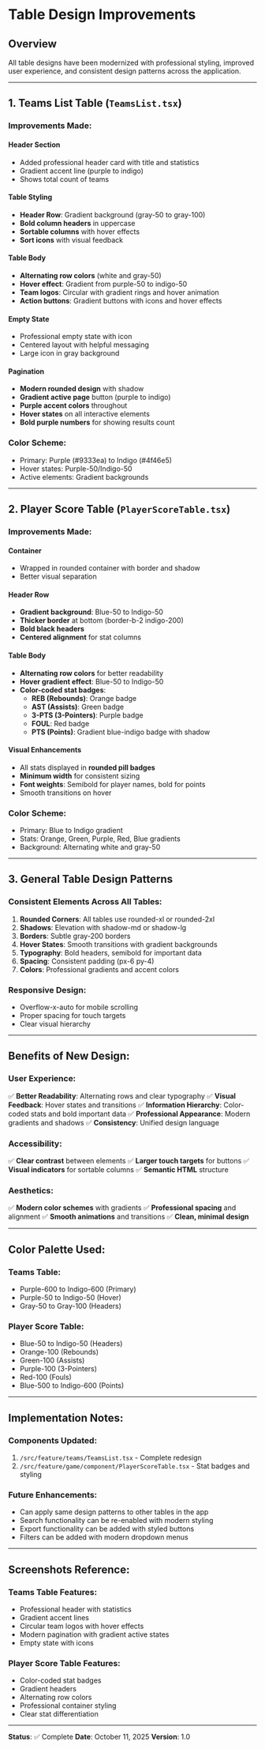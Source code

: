 # Table Design Improvements

## Overview
All table designs have been modernized with professional styling, improved user experience, and consistent design patterns across the application.

---

## 1. Teams List Table (`TeamsList.tsx`)

### Improvements Made:

#### **Header Section**
- Added professional header card with title and statistics
- Gradient accent line (purple to indigo)
- Shows total count of teams

#### **Table Styling**
- **Header Row**: Gradient background (gray-50 to gray-100)
- **Bold column headers** in uppercase
- **Sortable columns** with hover effects
- **Sort icons** with visual feedback

#### **Table Body**
- **Alternating row colors** (white and gray-50)
- **Hover effect**: Gradient from purple-50 to indigo-50
- **Team logos**: Circular with gradient rings and hover animation
- **Action buttons**: Gradient buttons with icons and hover effects

#### **Empty State**
- Professional empty state with icon
- Centered layout with helpful messaging
- Large icon in gray background

#### **Pagination**
- **Modern rounded design** with shadow
- **Gradient active page** button (purple to indigo)
- **Purple accent colors** throughout
- **Hover states** on all interactive elements
- **Bold purple numbers** for showing results count

### Color Scheme:
- Primary: Purple (#9333ea) to Indigo (#4f46e5)
- Hover states: Purple-50/Indigo-50
- Active elements: Gradient backgrounds

---

## 2. Player Score Table (`PlayerScoreTable.tsx`)

### Improvements Made:

#### **Container**
- Wrapped in rounded container with border and shadow
- Better visual separation

#### **Header Row**
- **Gradient background**: Blue-50 to Indigo-50
- **Thicker border** at bottom (border-b-2 indigo-200)
- **Bold black headers**
- **Centered alignment** for stat columns

#### **Table Body**
- **Alternating row colors** for better readability
- **Hover gradient effect**: Blue-50 to Indigo-50
- **Color-coded stat badges**:
  - **REB (Rebounds)**: Orange badge
  - **AST (Assists)**: Green badge
  - **3-PTS (3-Pointers)**: Purple badge
  - **FOUL**: Red badge
  - **PTS (Points)**: Gradient blue-indigo badge with shadow

#### **Visual Enhancements**
- All stats displayed in **rounded pill badges**
- **Minimum width** for consistent sizing
- **Font weights**: Semibold for player names, bold for points
- Smooth transitions on hover

### Color Scheme:
- Primary: Blue to Indigo gradient
- Stats: Orange, Green, Purple, Red, Blue gradients
- Background: Alternating white and gray-50

---

## 3. General Table Design Patterns

### Consistent Elements Across All Tables:

1. **Rounded Corners**: All tables use rounded-xl or rounded-2xl
2. **Shadows**: Elevation with shadow-md or shadow-lg
3. **Borders**: Subtle gray-200 borders
4. **Hover States**: Smooth transitions with gradient backgrounds
5. **Typography**: Bold headers, semibold for important data
6. **Spacing**: Consistent padding (px-6 py-4)
7. **Colors**: Professional gradients and accent colors

### Responsive Design:
- Overflow-x-auto for mobile scrolling
- Proper spacing for touch targets
- Clear visual hierarchy

---

## Benefits of New Design:

### User Experience:
✅ **Better Readability**: Alternating rows and clear typography
✅ **Visual Feedback**: Hover states and transitions
✅ **Information Hierarchy**: Color-coded stats and bold important data
✅ **Professional Appearance**: Modern gradients and shadows
✅ **Consistency**: Unified design language

### Accessibility:
✅ **Clear contrast** between elements
✅ **Larger touch targets** for buttons
✅ **Visual indicators** for sortable columns
✅ **Semantic HTML** structure

### Aesthetics:
✅ **Modern color schemes** with gradients
✅ **Professional spacing** and alignment
✅ **Smooth animations** and transitions
✅ **Clean, minimal design**

---

## Color Palette Used:

### Teams Table:
- Purple-600 to Indigo-600 (Primary)
- Purple-50 to Indigo-50 (Hover)
- Gray-50 to Gray-100 (Headers)

### Player Score Table:
- Blue-50 to Indigo-50 (Headers)
- Orange-100 (Rebounds)
- Green-100 (Assists)
- Purple-100 (3-Pointers)
- Red-100 (Fouls)
- Blue-500 to Indigo-600 (Points)

---

## Implementation Notes:

### Components Updated:
1. `/src/feature/teams/TeamsList.tsx` - Complete redesign
2. `/src/feature/game/component/PlayerScoreTable.tsx` - Stat badges and styling

### Future Enhancements:
- Can apply same design patterns to other tables in the app
- Search functionality can be re-enabled with modern styling
- Export functionality can be added with styled buttons
- Filters can be added with modern dropdown menus

---

## Screenshots Reference:

### Teams Table Features:
- Professional header with statistics
- Gradient accent lines
- Circular team logos with hover effects
- Modern pagination with gradient active states
- Empty state with icons

### Player Score Table Features:
- Color-coded stat badges
- Gradient headers
- Alternating row colors
- Professional container styling
- Clear stat differentiation

---

**Status**: ✅ Complete
**Date**: October 11, 2025
**Version**: 1.0
